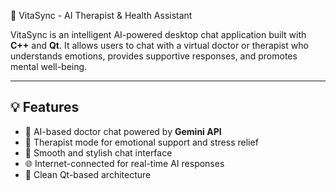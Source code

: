 🧠 VitaSync - AI Therapist & Health Assistant

VitaSync is an intelligent AI-powered desktop chat application built with **C++** and **Qt**. It allows users to chat with a virtual doctor or therapist who understands emotions, provides supportive responses, and promotes mental well-being.

---

## 💡 Features

- 🤖 AI-based doctor chat powered by **Gemini API**
- 🧘 Therapist mode for emotional support and stress relief
- 💬 Smooth and stylish chat interface
- 🌐 Internet-connected for real-time AI responses
- 🔐 Clean Qt-based architecture

